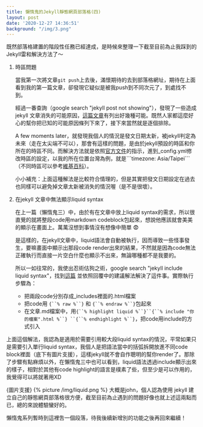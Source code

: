 ```yaml
---
title: 懶惰鬼的Jekyll靜態網頁部落格(四)
layout: post
date: '2020-12-27 14:36:51'
background: "/img/3.png"
---
```


既然部落格建置的階段性任務已經達成，是時候來整理一下截至目前為止我踩到的Jekyll雷和解決方法了～

1. 時區問題

    當我第一次將文章```git push```上去後，滿懷期待的去到部落格網址，期待在上面看到我的第一篇文章，卻發現它疑似是被我push到不同次元了，到處找不到。

    經過一番查詢（google search "jekyll post not showing"），發現了一些造成 jekyll 文章消失的可能原因，[這篇文章]([https://mycyberuniverse.com/jekyll-post-not-showing-up.html](https://mycyberuniverse.com/jekyll-post-not-showing-up.html))有列出好幾種可能。既然人家都這麼好心的幫你把已知的可能原因條列下來了，接下來當然就是逐個排除。

    A few moments later，就發現我個人的情況是發文日期太新，被jekyll判定為未來（走在太尖端不可以），那會有這樣的問題，是由於jekyll預設的時區和你所在的時區不同。而解決方法就是依照[官方文件]([https://jekyllrb.com/docs/configuration/options/](https://jekyllrb.com/docs/configuration/options/))的指示，進到_config.yml修改時區的設定，以我的所在位置台灣為例，就是```timezone: Asia/Taipei```（不同時區可以參考[維基百科]([https://en.wikipedia.org/wiki/List_of_tz_database_time_zones](https://en.wikipedia.org/wiki/List_of_tz_database_time_zones))）。

    小小補充：上面這種解法是比較符合情理的，但是其實把發文日期設定在過去也同樣可以避免掉文章太新被消失的情況喔（是不是很壞）。

2. 在jekyll 文章中無法顯示liquid syntax

    在上一篇（懶惰鬼三）中，由於有在文章中放上liquid syntax的需求，所以很直覺的就將整段code用markdown codeblock包起來，想說他應該就會美美的顯示在畫面上。萬萬沒想到事情沒有想像中簡單 😨

    是這樣的，在jekyll文章中，liquid語法會自動被執行，因而導致一些怪事發生，要嘛畫面中顯示出那段code render出來的結果，不然就是因為code無法正確執行而直接一片空白什麼也顯示不出來，無論哪種都不是我要的。

    所以一如往常的，我使出忍術估狗之術，google search "jekyll include liquid syntax"，找到[這篇](https://stackoverflow.com/questions/37688226/include-jekyll-liquid-code-without-rendering-it) 並依照回覆中的建議解法解決了這件事。實際執行步驟為：

    - 把兩段code分別存成_includes裡面的.html檔案
    - 把code用 `{``% raw %``}`  和 `{``% endraw %``}`包起來
    - 在文章.md檔案中，用`{``% highlight liquid %``}``{``% include "你的檔案".html %``} ``{``% endhighlight %``}`，把code用include的方式引入
    
上面這個解法，我認為是適用於需要引用較大段liquid syntax的情況，平常如果只是需要引入單行liquid syntax，我個人是把語法當中的括弧拆開放進不同code block裡面（底下有圖片支援），這樣jekyll就不會自作聰明的幫你render了。那除了步驟有點麻煩以外，在懶惰鬼三中也可以看到，liquid語法透過include顯示出來的樣子，相對於其他有code highlight的語言是樸素了些，但至少是可以作用的，我覺得可以將就著用XD
		
 {圖片支援}
{% picture  /img/liquid.png %}
大概是john，個人認為使用 jekyll 建立自己的靜態網頁部落格很方便，截至目前為止遇到的問題好像也就上述這兩點而已，總的來說體驗蠻好的。

懶惰鬼系列暫時到這裡吿一個段落，待我後續新增別的功能之後再回來繼續！
